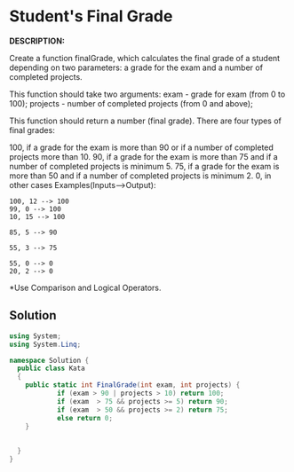 # Student's Final Grade
**DESCRIPTION:**

Create a function finalGrade, which calculates the final grade of a student depending on two parameters: a grade for the exam and a number of completed projects.

This function should take two arguments: exam - grade for exam (from 0 to 100); projects - number of completed projects (from 0 and above);

This function should return a number (final grade). There are four types of final grades:

100, if a grade for the exam is more than 90 or if a number of completed projects more than 10.
90, if a grade for the exam is more than 75 and if a number of completed projects is minimum 5.
75, if a grade for the exam is more than 50 and if a number of completed projects is minimum 2.
0, in other cases
Examples(Inputs-->Output):
```
100, 12 --> 100
99, 0 --> 100
10, 15 --> 100

85, 5 --> 90

55, 3 --> 75

55, 0 --> 0
20, 2 --> 0
```
*Use Comparison and Logical Operators.


## Solution
```C#
using System;
using System.Linq;

namespace Solution {
  public class Kata
  {
    public static int FinalGrade(int exam, int projects) {
            if (exam > 90 | projects > 10) return 100;
            if (exam  > 75 && projects >= 5) return 90;
            if (exam  > 50 && projects >= 2) return 75;
            else return 0;
    }
    
    
  }
}
```